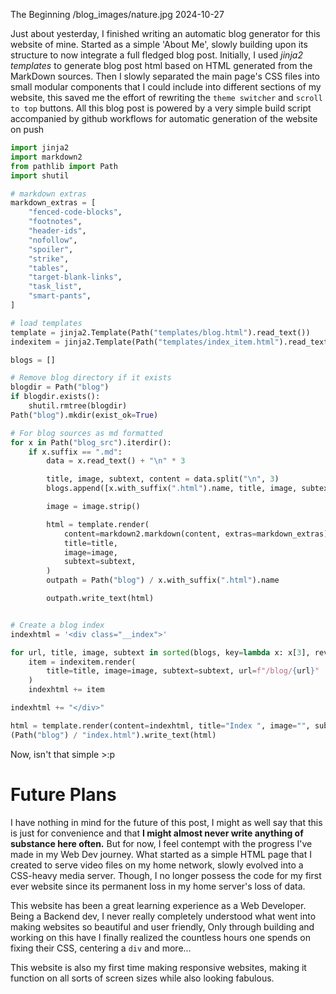 The Beginning
/blog_images/nature.jpg
2024-10-27

Just about yesterday, I finished writing an automatic
blog generator for this website of mine. Started as a
simple 'About Me', slowly building upon its structure
to now integrate a full fledged blog post. Initially,
I used _jinja2 templates_ to generate blog post html
based on HTML generated from the MarkDown sources.
Then I slowly separated the main page's CSS files
into small modular components that I could include
into different sections of my website, this saved
me the effort of rewriting the `theme switcher` and
`scroll to top` buttons. All this blog post is powered
by a very simple build script accompanied by github
workflows for automatic generation of the website on push

```python
import jinja2
import markdown2
from pathlib import Path
import shutil

# markdown extras
markdown_extras = [
    "fenced-code-blocks",
    "footnotes",
    "header-ids",
    "nofollow",
    "spoiler",
    "strike",
    "tables",
    "target-blank-links",
    "task_list",
    "smart-pants",
]

# load templates
template = jinja2.Template(Path("templates/blog.html").read_text())
indexitem = jinja2.Template(Path("templates/index_item.html").read_text())

blogs = []

# Remove blog directory if it exists
blogdir = Path("blog")
if blogdir.exists():
    shutil.rmtree(blogdir)
Path("blog").mkdir(exist_ok=True)

# For blog sources as md formatted
for x in Path("blog_src").iterdir():
    if x.suffix == ".md":
        data = x.read_text() + "\n" * 3

        title, image, subtext, content = data.split("\n", 3)
        blogs.append([x.with_suffix(".html").name, title, image, subtext])

        image = image.strip()

        html = template.render(
            content=markdown2.markdown(content, extras=markdown_extras),
            title=title,
            image=image,
            subtext=subtext,
        )
        outpath = Path("blog") / x.with_suffix(".html").name

        outpath.write_text(html)


# Create a blog index
indexhtml = '<div class="__index">'

for url, title, image, subtext in sorted(blogs, key=lambda x: x[3], reverse=True):
    item = indexitem.render(
        title=title, image=image, subtext=subtext, url=f"/blog/{url}"
    )
    indexhtml += item

indexhtml += "</div>"

html = template.render(content=indexhtml, title="Index ", image="", subtext="")
(Path("blog") / "index.html").write_text(html)

```

Now, isn't that simple >:p

# Future Plans

I have nothing in mind for the future of this post,
I might as well say that this is just for convenience
and that **I might almost never write anything of substance
here often.** But for now, I feel contempt with the
progress I've made in my Web Dev journey. What started
as a simple HTML page that I created to serve video files
on my home network, slowly evolved into a CSS-heavy
media server. Though, I no longer possess the code
for my first ever website since its permanent loss
in my home server's loss of data.

This website has been a great learning experience as a
Web Developer. Being a Backend dev, I never really completely
understood what went into making websites so beautiful
and user friendly, Only through building and working
on this have I finally realized the countless hours
one spends on fixing their CSS, centering a `div`
and more...

This website is also my first time making responsive websites,
making it function on all sorts of screen sizes while also
looking fabulous.
